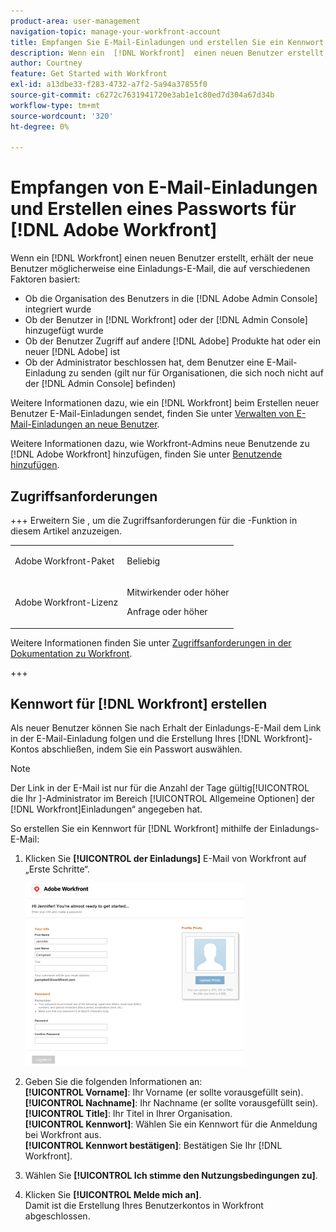 ```yaml
---
product-area: user-management
navigation-topic: manage-your-workfront-account
title: Empfangen Sie E-Mail-Einladungen und erstellen Sie ein Kennwort für [!DNL Adobe Workfront]
description: Wenn ein  [!DNL Workfront]  einen neuen Benutzer erstellt, erhält der neue Benutzer möglicherweise eine Einladungs-E-Mail, in der er zum Erstellen eines Kennworts eingeladen wird.
author: Courtney
feature: Get Started with Workfront
exl-id: a13dbe33-f283-4732-a7f2-5a94a37855f0
source-git-commit: c6272c7631941720e3ab1e1c80ed7d304a67d34b
workflow-type: tm+mt
source-wordcount: '320'
ht-degree: 0%

---
```


# Empfangen von E-Mail-Einladungen und Erstellen eines Passworts für [!DNL Adobe Workfront]

Wenn ein [!DNL Workfront] einen neuen Benutzer erstellt, erhält der neue Benutzer möglicherweise eine Einladungs-E-Mail, die auf verschiedenen Faktoren basiert:

* Ob die Organisation des Benutzers in die [!DNL Adobe Admin Console] integriert wurde
* Ob der Benutzer in [!DNL Workfront] oder der [!DNL Admin Console] hinzugefügt wurde
* Ob der Benutzer Zugriff auf andere [!DNL Adobe] Produkte hat oder ein neuer [!DNL Adobe] ist
* Ob der Administrator beschlossen hat, dem Benutzer eine E-Mail-Einladung zu senden (gilt nur für Organisationen, die sich noch nicht auf der [!DNL Admin Console] befinden)

Weitere Informationen dazu, wie ein [!DNL Workfront] beim Erstellen neuer Benutzer E-Mail-Einladungen sendet, finden Sie unter [Verwalten von E-Mail-Einladungen an neue Benutzer](../../../administration-and-setup/manage-workfront/emails/manage-email-invitations.md).

Weitere Informationen dazu, wie Workfront-Admins neue Benutzende zu [!DNL Adobe Workfront] hinzufügen, finden Sie unter [Benutzende hinzufügen](../../../administration-and-setup/add-users/create-and-manage-users/add-users.md).

## Zugriffsanforderungen

+++ Erweitern Sie , um die Zugriffsanforderungen für die -Funktion in diesem Artikel anzuzeigen.

<table style="table-layout:auto"> 
 <col> 
 </col>
 <tbody> 
  <tr> 
   <td>Adobe Workfront-Paket</td> 
   <td> <p>Beliebig</p> </td> 
  </tr> 
  <tr> 
   <td>Adobe Workfront-Lizenz</td> 
   <td> 
   <p>Mitwirkender oder höher</p>
   <p>Anfrage oder höher</p> </td> 
  </tr> 
 </tbody> 
</table>

Weitere Informationen finden Sie unter [Zugriffsanforderungen in der Dokumentation zu Workfront](/help/quicksilver/administration-and-setup/add-users/access-levels-and-object-permissions/access-level-requirements-in-documentation.md).

+++

## Kennwort für [!DNL Workfront] erstellen

Als neuer Benutzer können Sie nach Erhalt der Einladungs-E-Mail dem Link in der E-Mail-Einladung folgen und die Erstellung Ihres [!DNL Workfront]-Kontos abschließen, indem Sie ein Passwort auswählen.

>[!NOTE]
>
>Der Link in der E-Mail ist nur für die Anzahl der Tage gültig[!UICONTROL &#x200B; die Ihr &#x200B;]-Administrator im Bereich [!UICONTROL Allgemeine Optionen] der [!DNL Workfront]Einladungen“ angegeben hat.

So erstellen Sie ein Kennwort für [!DNL Workfront] mithilfe der Einladungs-E-Mail:

1. Klicken Sie **[!UICONTROL der Einladungs]** E-Mail von Workfront auf „Erste Schritte“.

   ![Bildschirm „Neuer Benutzer“ aus E-Mail-Einladung](assets/new-user-screen-from-invitation-adobe-350x292.png)

1. Geben Sie die folgenden Informationen an:\
   **[!UICONTROL Vorname]**: Ihr Vorname (er sollte vorausgefüllt sein).\
   **[!UICONTROL Nachname]**: Ihr Nachname (er sollte vorausgefüllt sein).\
   **[!UICONTROL Title]**: Ihr Titel in Ihrer Organisation.\
   **[!UICONTROL Kennwort]**: Wählen Sie ein Kennwort für die Anmeldung bei Workfront aus.\
   **[!UICONTROL Kennwort bestätigen]**: Bestätigen Sie Ihr [!DNL Workfront].

1. Wählen Sie **[!UICONTROL Ich stimme den Nutzungsbedingungen zu]**.
1. Klicken Sie **[!UICONTROL Melde mich an]**.\
   Damit ist die Erstellung Ihres Benutzerkontos in Workfront abgeschlossen.
